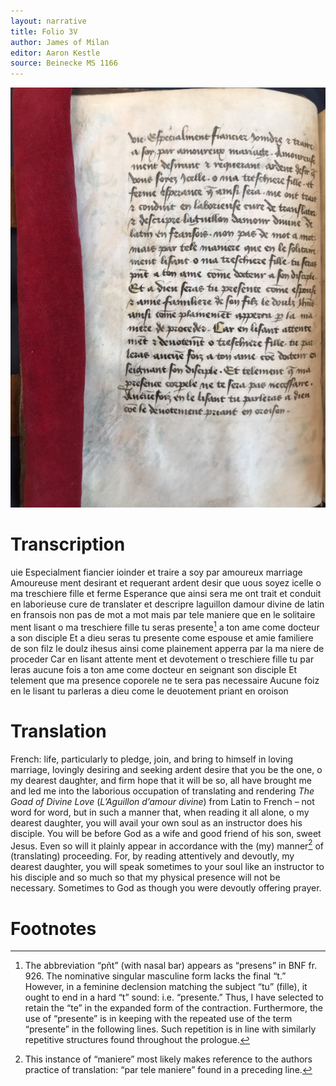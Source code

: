 ```yaml
---
layout: narrative
title: Folio 3V
author: James of Milan
editor: Aaron Kestle
source: Beinecke MS 1166
---
```


![Beinecke MS 1166 Folio 3V](https://raw.githubusercontent.com/oldfrenchtexts/L-aiguillon-d-amour-divine/master/assets/3V.jpg)

# Transcription

uie Especialment fiancier ioinder et traire
a soy par amoureux marriage Amoureuse
ment desirant et requerant ardent desir que
uous soyez icelle o ma treschiere fille et 
ferme Esperance que ainsi sera me ont trait
et conduit en laborieuse cure de translater
et descripre laguillon damour divine de
latin en fransois non pas de mot a mot
mais par tele maniere que en le solitaire
ment lisant o ma treschiere fille tu seras
presente[^1] a ton ame come docteur a son disciple
Et a dieu seras tu presente come espouse
et amie familiere de son filz le doulz ihesus
ainsi come plainement apperra par la ma
niere de proceder Car en lisant attente
ment et devotement o treschiere fille tu par
leras aucune fois a ton ame come docteur en
seignant son disciple Et telement que ma
presence coporele ne te sera pas necessaire
Aucune foiz en le lisant tu parleras a dieu
come le deuotement priant en oroison

# Translation

French: life, particularly to pledge, join, and bring to himself in loving marriage, lovingly desiring and seeking ardent desire that you be the one, o my dearest daughter, and firm hope that it will be so, all have brought me and led me into the laborious occupation of translating and rendering *The Goad of Divine Love* (*L’Aguillon d’amour divine*) from Latin to French – not word for word, but in such a manner that, when reading it all alone, o my dearest daughter, you will avail your own soul as an instructor does his disciple. You will be before God as a wife and good friend of his son, sweet Jesus. Even so will it plainly appear in accordance with the (my) manner[^2] of (translating) proceeding. For, by reading attentively and devoutly, my dearest daughter, you will speak sometimes to your soul like an instructor to his disciple and so much so that my physical presence will not be necessary. Sometimes to God as though you were devoutly offering prayer.

# Footnotes

[^1]: The abbreviation “pñt” (with nasal bar) appears as “presens” in BNF fr. 926. The nominative singular masculine form lacks the final “t.” However, in a feminine declension matching the subject “tu” (fille), it ought to end in a hard “t” sound: i.e. “presente.” Thus, I have selected to retain the “te” in the expanded form of the contraction. Furthermore, the use of “presente” is in keeping with the repeated use of the term “presente” in the following lines. Such repetition is in line with similarly repetitive structures found throughout the prologue.

[^2]: This instance of “maniere” most likely makes reference to the authors practice of translation: “par tele maniere” found in a preceding line.
